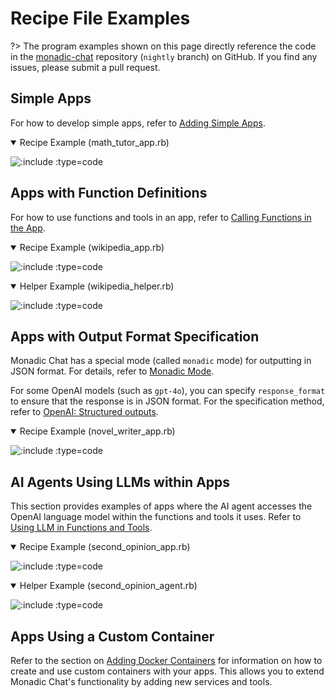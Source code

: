 # Recipe File Examples

?> The program examples shown on this page directly reference the code in the [monadic-chat](https//github.com/yohasebe/monadic-chat) repository (`nightly` branch) on GitHub. If you find any issues, please submit a pull request.

## Simple Apps

For how to develop simple apps, refer to [Adding Simple Apps](/develop_apps.md#how-to-add-a-simple-app).

<details open>
<summary>Recipe Example (math_tutor_app.rb)</summary>

![](https://raw.githubusercontent.com/yohasebe/monadic-chat/refs/heads/nightly/docker/services/ruby/apps/math_tutor/math_tutor_app.rb ':include :type=code')

</details>

## Apps with Function Definitions

For how to use functions and tools in an app, refer to [Calling Functions in the App](/develop_apps.md#calling-functions-in-the-app).

<details open>
<summary>Recipe Example (wikipedia_app.rb)</summary>

![](https://raw.githubusercontent.com/yohasebe/monadic-chat/refs/heads/nightly/docker/services/ruby/apps/wikipedia/wikipedia_app.rb ':include :type=code')

</details>

<details open>
<summary>Helper Example (wikipedia_helper.rb)</summary>

![](https://raw.githubusercontent.com/yohasebe/monadic-chat/refs/heads/nightly/docker/services/ruby/lib/monadic/helpers/wikipedia_helper.rb ':include :type=code')

</details>

## Apps with Output Format Specification

Monadic Chat has a special mode (called `monadic` mode) for outputting in JSON format. For details, refer to [Monadic Mode](/monadic-mode.md).

For some OpenAI models (such as `gpt-4o`), you can specify `response_format` to ensure that the response is in JSON format. For the specification method, refer to [OpenAI: Structured outputs](https://platform.openai.com/docs/guides/structured-outputs).

<details open>
<summary>Recipe Example (novel_writer_app.rb)</summary>

![](https://raw.githubusercontent.com/yohasebe/monadic-chat/refs/heads/nightly/docker/services/ruby/apps/novel_writer/novel_writer_app.rb ':include :type=code')

</details>

## AI Agents Using LLMs within Apps

This section provides examples of apps where the AI agent accesses the OpenAI language model within the functions and tools it uses. Refer to [Using LLM in Functions and Tools](/develop_apps.md#using-llm-in-functions-and-tools).

<details open>
<summary>Recipe Example (second_opinion_app.rb)</summary>

![](https://raw.githubusercontent.com/yohasebe/monadic-chat/refs/heads/nightly/docker/services/ruby/apps/second_opinion/second_opinion_app.rb ':include :type=code')

</details>

<details open>
<summary>Helper Example (second_opinion_agent.rb)</summary>

![](https://raw.githubusercontent.com/yohasebe/monadic-chat/refs/heads/nightly/docker/services/ruby/lib/monadic/helpers/agents/second_opinion_agent.rb ':include :type=code')

</details>

## Apps Using a Custom Container

Refer to the section on [Adding Docker Containers](/adding-containers.md) for information on how to create and use custom containers with your apps. This allows you to extend Monadic Chat's functionality by adding new services and tools.
